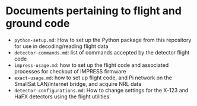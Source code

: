 # Documents pertaining to flight and ground code
- `python-setup.md`: How to set up the Python package from this repository for use in decoding/reading flight data
- `detector-commands.md`: list of commands accepted by the detector flight code
- `impress-usage.md`: how to set up the flight code and associated processes for checkout of IMPRESS firmware
- `exact-usage.md`: how to set up flight code, and Pi network on the SmallSat LAN/internet bridge, and acquire NRL data
- `detector-configurations.md`: How to change settings for the X-123 and HaFX detectors using the flight utilities`